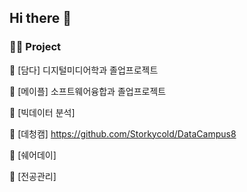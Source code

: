 ## Hi there 👋

### 👩‍💻 Project 
📌 [담다] 디지털미디어학과 졸업프로젝트

📌 [메이플] 소프트웨어융합과 졸업프로젝트

📌 [빅데이터 분석]

📌 [데청캠] https://github.com/Storkycold/DataCampus8

📌 [쉐어데이]

📌 [전공관리]
<!--
**JiYeon-rhd/JiYeon-rhd** is a ✨ _special_ ✨ repository because its `README.md` (this file) appears on your GitHub profile.

Here are some ideas to get you started:

- 🔭 I’m currently working on ...
- 🌱 I’m currently learning ...
- 👯 I’m looking to collaborate on ...
- 🤔 I’m looking for help with ...
- 💬 Ask me about ...
- 📫 How to reach me: ...
- 😄 Pronouns: ...
- ⚡ Fun fact: ...
-->
